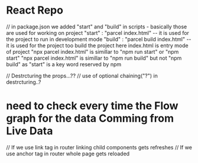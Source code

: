 # React Repo
// in package.json we added "start" and "build" in scripts - basically those are used for working on project
        "start" : "parcel index.html" -- it is used for the project to run in development mode
        "build" : "parcel build index.html" -- it is used for the project too build the project
                here index.html is entry mode of project
    "npx parcel index.html" is simillar to "npm run start" or "npm start"
    "npx parcel index.html" is simillar to "npm run build" but not "npm build" as "start" is a key word reserved by npm

// Destrcturing the props...??
// use of optional chaining("?") in destrcturing..?

# need to check every time the Flow graph for the data Comming from Live Data

// If we use link tag in router linking child components gets refreshes
// If we use anchor tag in router whole page gets reloaded